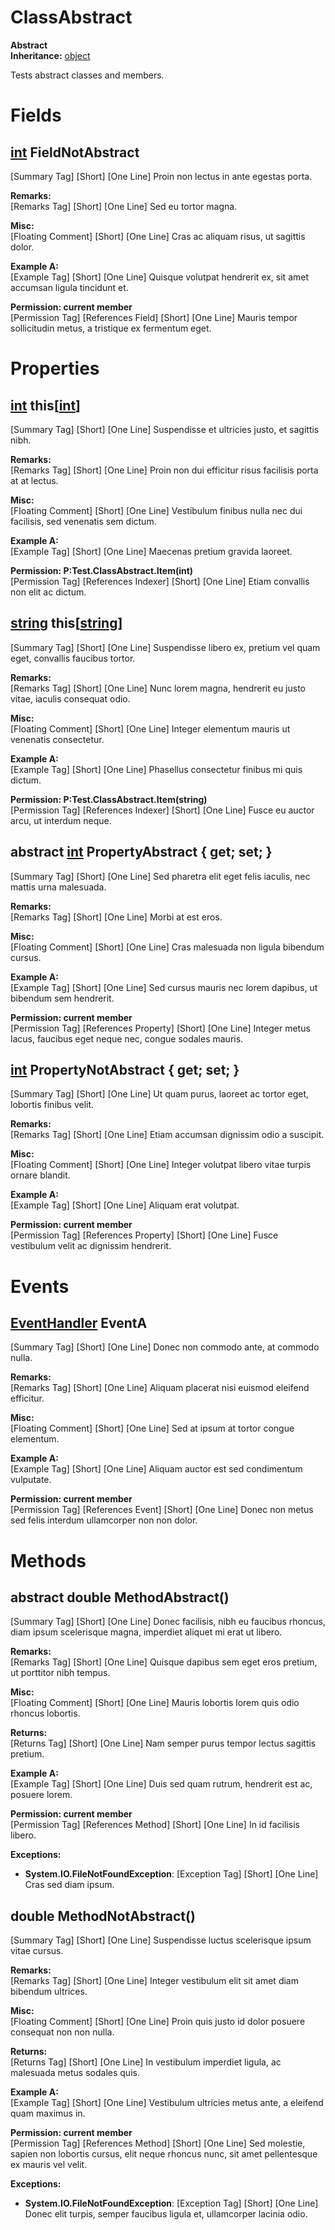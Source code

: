 # ClassAbstract

**Abstract**  
**Inheritance:** [object](https://docs.microsoft.com/en-us/dotnet/api/system.object)  
  
Tests abstract classes and members.  
  
  

# Fields

## [int](https://docs.microsoft.com/en-us/dotnet/api/system.int32) FieldNotAbstract

[Summary Tag] [Short] [One Line] Proin non lectus in ante egestas porta.  
  
  
**Remarks:**  
[Remarks Tag] [Short] [One Line] Sed eu tortor magna.  
  
  
**Misc:**  
[Floating Comment] [Short] [One Line] Cras ac aliquam risus, ut sagittis dolor.  
  
**Example A:**  
[Example Tag] [Short] [One Line] Quisque volutpat hendrerit ex, sit amet accumsan ligula tincidunt et.  
  
  
**Permission: current member**  
[Permission Tag] [References Field] [Short] [One Line] Mauris tempor sollicitudin metus, a tristique ex fermentum eget.  
  
  

# Properties

## [int](https://docs.microsoft.com/en-us/dotnet/api/system.int32) this[[int](https://docs.microsoft.com/en-us/dotnet/api/system.int32)]

[Summary Tag] [Short] [One Line] Suspendisse et ultricies justo, et sagittis nibh.  
  
  
**Remarks:**  
[Remarks Tag] [Short] [One Line] Proin non dui efficitur risus facilisis porta at at lectus.  
  
  
**Misc:**  
[Floating Comment] [Short] [One Line] Vestibulum finibus nulla nec dui facilisis, sed venenatis sem dictum.  
  
**Example A:**  
[Example Tag] [Short] [One Line] Maecenas pretium gravida laoreet.  
  
  
**Permission: P:Test.ClassAbstract.Item(int)**  
[Permission Tag] [References Indexer] [Short] [One Line] Etiam convallis non elit ac dictum.  
  
  

## [string](https://docs.microsoft.com/en-us/dotnet/api/system.string) this[[string](https://docs.microsoft.com/en-us/dotnet/api/system.string)]

[Summary Tag] [Short] [One Line] Suspendisse libero ex, pretium vel quam eget, convallis faucibus tortor.  
  
  
**Remarks:**  
[Remarks Tag] [Short] [One Line] Nunc lorem magna, hendrerit eu justo vitae, iaculis consequat odio.  
  
  
**Misc:**  
[Floating Comment] [Short] [One Line] Integer elementum mauris ut venenatis consectetur.  
  
**Example A:**  
[Example Tag] [Short] [One Line] Phasellus consectetur finibus mi quis dictum.  
  
  
**Permission: P:Test.ClassAbstract.Item(string)**  
[Permission Tag] [References Indexer] [Short] [One Line] Fusce eu auctor arcu, ut interdum neque.  
  
  

## abstract [int](https://docs.microsoft.com/en-us/dotnet/api/system.int32) PropertyAbstract { get; set; }

[Summary Tag] [Short] [One Line] Sed pharetra elit eget felis iaculis, nec mattis urna malesuada.  
  
  
**Remarks:**  
[Remarks Tag] [Short] [One Line] Morbi at est eros.  
  
  
**Misc:**  
[Floating Comment] [Short] [One Line] Cras malesuada non ligula bibendum cursus.  
  
**Example A:**  
[Example Tag] [Short] [One Line] Sed cursus mauris nec lorem dapibus, ut bibendum sem hendrerit.  
  
  
**Permission: current member**  
[Permission Tag] [References Property] [Short] [One Line] Integer metus lacus, faucibus eget neque nec, congue sodales mauris.  
  
  

## [int](https://docs.microsoft.com/en-us/dotnet/api/system.int32) PropertyNotAbstract { get; set; }

[Summary Tag] [Short] [One Line] Ut quam purus, laoreet ac tortor eget, lobortis finibus velit.  
  
  
**Remarks:**  
[Remarks Tag] [Short] [One Line] Etiam accumsan dignissim odio a suscipit.  
  
  
**Misc:**  
[Floating Comment] [Short] [One Line] Integer volutpat libero vitae turpis ornare blandit.  
  
**Example A:**  
[Example Tag] [Short] [One Line] Aliquam erat volutpat.  
  
  
**Permission: current member**  
[Permission Tag] [References Property] [Short] [One Line] Fusce vestibulum velit ac dignissim hendrerit.  
  
  

# Events

## [EventHandler](https://docs.microsoft.com/en-us/dotnet/api/system.eventhandler) EventA

[Summary Tag] [Short] [One Line] Donec non commodo ante, at commodo nulla.  
  
  
**Remarks:**  
[Remarks Tag] [Short] [One Line] Aliquam placerat nisi euismod eleifend efficitur.  
  
  
**Misc:**  
[Floating Comment] [Short] [One Line] Sed at ipsum at tortor congue elementum.  
  
**Example A:**  
[Example Tag] [Short] [One Line] Aliquam auctor est sed condimentum vulputate.  
  
  
**Permission: current member**  
[Permission Tag] [References Event] [Short] [One Line] Donec non metus sed felis interdum ullamcorper non non dolor.  
  
  

# Methods

## abstract double MethodAbstract()

[Summary Tag] [Short] [One Line] Donec facilisis, nibh eu faucibus rhoncus, diam ipsum scelerisque magna, imperdiet aliquet mi erat ut libero.  
  
  
**Remarks:**  
[Remarks Tag] [Short] [One Line] Quisque dapibus sem eget eros pretium, ut porttitor nibh tempus.  
  
  
**Misc:**  
[Floating Comment] [Short] [One Line] Mauris lobortis lorem quis odio rhoncus lobortis.  
  
**Returns:**  
[Returns Tag] [Short] [One Line] Nam semper purus tempor lectus sagittis pretium.  
  
  
**Example A:**  
[Example Tag] [Short] [One Line] Duis sed quam rutrum, hendrerit est ac, posuere lorem.  
  
  
**Permission: current member**  
[Permission Tag] [References Method] [Short] [One Line] In id facilisis libero.  
  
  
**Exceptions:**  
* **System.IO.FileNotFoundException**: [Exception Tag] [Short] [One Line] Cras sed diam ipsum.  

  

## double MethodNotAbstract()

[Summary Tag] [Short] [One Line] Suspendisse luctus scelerisque ipsum vitae cursus.  
  
  
**Remarks:**  
[Remarks Tag] [Short] [One Line] Integer vestibulum elit sit amet diam bibendum ultrices.  
  
  
**Misc:**  
[Floating Comment] [Short] [One Line] Proin quis justo id dolor posuere consequat non non nulla.  
  
**Returns:**  
[Returns Tag] [Short] [One Line] In vestibulum imperdiet ligula, ac malesuada metus sodales quis.  
  
  
**Example A:**  
[Example Tag] [Short] [One Line] Vestibulum ultricies metus ante, a eleifend quam maximus in.  
  
  
**Permission: current member**  
[Permission Tag] [References Method] [Short] [One Line] Sed molestie, sapien non lobortis cursus, elit neque rhoncus nunc, sit amet pellentesque ex mauris vel velit.  
  
  
**Exceptions:**  
* **System.IO.FileNotFoundException**: [Exception Tag] [Short] [One Line] Donec elit turpis, semper faucibus ligula et, ullamcorper lacinia odio.  

  

